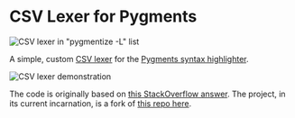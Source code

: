 CSV Lexer for Pygments
===================

<!-- https://imgur.com/VADHMMY.png -->

![CSV lexer in "pygmentize -L" list](https://imgur.com/Xf3tRh0.png)

A simple, custom [CSV lexer](http://pygments.org/docs/lexerdevelopment/) for the [Pygments syntax highlighter](http://pygments.org/).

![CSV lexer demonstration](https://imgur.com/g8TtkgW.png)

The code is originally based on [this StackOverflow answer](https://stackoverflow.com/a/25508711/298171). The project, in its current incarnation, is a fork of [this repo here](https://github.com/Kristinita/PygmentsCSVLexer).
